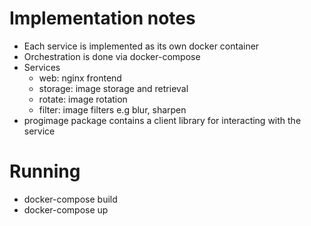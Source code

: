 # Implementation notes

- Each service is implemented as its own docker container
- Orchestration is done via docker-compose
- Services
    - web: nginx frontend
    - storage: image storage and retrieval
    - rotate: image rotation
    - filter: image filters e.g blur, sharpen
- progimage package contains a client library for interacting with the service


# Running

- docker-compose build
- docker-compose up

